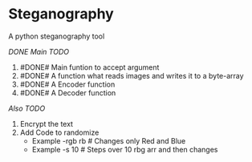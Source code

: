 # Steganography
A python steganography tool

*DONE* *Main TODO*
1. #DONE# Main funtion to accept argument 
2. #DONE# A function what reads images and writes it to a byte-array
3. #DONE# A Encoder function
4. #DONE# A Decoder function

*Also TODO*
1. Encrypt the text
2. Add Code to randomize
     + Example -rgb rb # Changes only Red and Blue
     + Example -s 10   # Steps over 10 rbg arr and then changes
